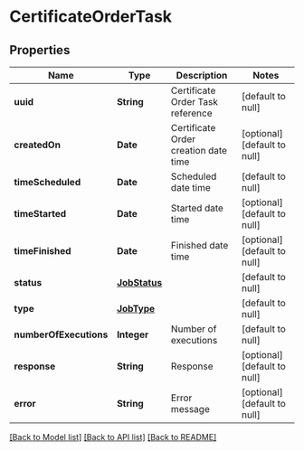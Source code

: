 # CertificateOrderTask
## Properties

| Name | Type | Description | Notes |
|------------ | ------------- | ------------- | -------------|
| **uuid** | **String** | Certificate Order Task reference | [default to null] |
| **createdOn** | **Date** | Certificate Order creation date time | [optional] [default to null] |
| **timeScheduled** | **Date** | Scheduled date time | [default to null] |
| **timeStarted** | **Date** | Started date time | [optional] [default to null] |
| **timeFinished** | **Date** | Finished date time | [optional] [default to null] |
| **status** | [**JobStatus**](JobStatus.md) |  | [default to null] |
| **type** | [**JobType**](JobType.md) |  | [default to null] |
| **numberOfExecutions** | **Integer** | Number of executions | [default to null] |
| **response** | **String** | Response | [optional] [default to null] |
| **error** | **String** | Error message | [optional] [default to null] |

[[Back to Model list]](../README.md#documentation-for-models) [[Back to API list]](../README.md#documentation-for-api-endpoints) [[Back to README]](../README.md)

